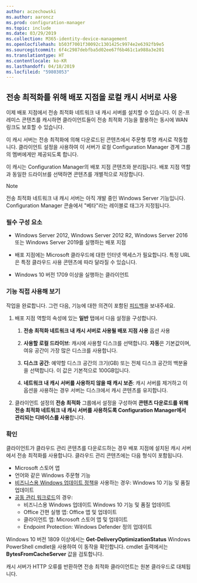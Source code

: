 ```yaml
---
author: aczechowski
ms.author: aaroncz
ms.prod: configuration-manager
ms.topic: include
ms.date: 03/29/2019
ms.collection: M365-identity-device-management
ms.openlocfilehash: b503f7001f30092c1301425c9974e2e6392fb9e5
ms.sourcegitcommit: 6f4c2987debfba5d02ee67f6b461c1a988a3e201
ms.translationtype: HT
ms.contentlocale: ko-KR
ms.lasthandoff: 04/18/2019
ms.locfileid: "59803053"
---
```

## <a name="bkmk_doinc"></a> 전송 최적화를 위해 배포 지점을 로컬 캐시 서버로 사용
<!--3555764-->

이제 배포 지점에서 전송 최적화 네트워크 내 캐시 서버를 설치할 수 있습니다. 이 온-프레미스 콘텐츠를 캐시하면 클라이언트들이 전송 최적화 기능을 활용하는 동시에 WAN 링크도 보호할 수 있습니다. 

이 캐시 서버는 전송 최적화에 의해 다운로드된 콘텐츠에서 주문형 투명 캐시로 작동합니다. 클라이언트 설정을 사용하여 이 서버가 로컬 Configuration Manager 경계 그룹의 멤버에게만 제공되도록 합니다. 

이 캐시는 Configuration Manager의 배포 지점 콘텐츠와 분리됩니다. 배포 지점 역할과 동일한 드라이브를 선택하면 콘텐츠를 개별적으로 저장합니다. 

> [!Note]  
> 전송 최적화 네트워크 내 캐시 서버는 아직 개발 중인 Windows Server 기능입니다. Configuration Manager 콘솔에서 "베타"라는 레이블로 태그가 지정됩니다.  


### <a name="prerequisites"></a>필수 구성 요소

- Windows Server 2012, Windows Server 2012 R2, Windows Server 2016 또는 Windows Server 2019를 실행하는 배포 지점

- 배포 지점에는 Microsoft 클라우드에 대한 인터넷 액세스가 필요합니다. 특정 URL은 특정 클라우드 사용 콘텐츠에 따라 달라질 수 있습니다. 

- Windows 10 버전 1709 이상을 실행하는 클라이언트


### <a name="try-it-out"></a>기능 직접 사용해 보기

작업을 완료합니다. 그런 다음, 기능에 대한 의견이 포함된 [피드백](/sccm/core/understand/find-help#product-feedback)을 보내주세요.

1. 배포 지점 역할의 속성에 있는 **일반** 탭에서 다음 설정을 구성합니다.  

    1. **전송 최적화 네트워크 내 캐시 서버로 사용될 배포 지점 사용** 옵션 사용  

    2. **사용할 로컬 드라이브**: 캐시에 사용할 디스크를 선택합니다. **자동**은 기본값이며, 여유 공간이 가장 많은 디스크를 사용합니다.  

    3. **디스크 공간**: 예약할 디스크 공간의 크기(GB) 또는 전체 디스크 공간의 백분율을 선택합니다. 이 값은 기본적으로 100GB입니다.

    4. **네트워크 내 캐시 서버를 사용하지 않을 때 캐시 보존**: 캐시 서버를 제거하고 이 옵션을 사용하는 경우 서버는 디스크에서 캐시 콘텐츠를 유지합니다.  

2. 클라이언트 설정의 **전송 최적화** 그룹에서 설정을 구성하여 **콘텐츠 다운로드를 위해 전송 최적화 네트워크 내 캐시 서버를 사용하도록 Configuration Manager에서 관리되는 디바이스를 사용**합니다.  


### <a name="verify"></a>확인

클라이언트가 클라우드 관리 콘텐츠를 다운로드하는 경우 배포 지점에 설치된 캐시 서버에서 전송 최적화를 사용합니다. 클라우드 관리 콘텐츠에는 다음 형식이 포함됩니다.
- Microsoft 스토어 앱
- 언어와 같은 Windows 주문형 기능
- [비즈니스용 Windows 업데이트 정책](/sccm/sum/deploy-use/integrate-windows-update-for-business-windows-10)을 사용하는 경우: Windows 10 기능 및 품질 업데이트
- [공동 관리 워크로드](/sccm/comanage/workloads)의 경우:
    - 비즈니스용 Windows 업데이트 Windows 10 기능 및 품질 업데이트
    - Office 간편 실행 앱: Office 앱 및 업데이트
    - 클라이언트 앱: Microsoft 스토어 앱 및 업데이트
    - Endpoint Protection: Windows Defender 정의 업데이트

Windows 10 버전 1809 이상에서는 **Get-DeliveryOptimizationStatus** Windows PowerShell cmdlet을 사용하여 이 동작을 확인합니다. cmdlet 출력에서는 **BytesFromCacheServer** 값을 검토합니다. 

캐시 서버가 HTTP 오류를 반환하면 전송 최적화 클라이언트는 원본 클라우드로 대체됩니다.

